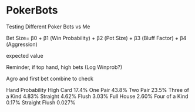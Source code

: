 # PokerBots
Testing Different Poker Bots vs Me

Bet Size= β0 + β1 (Win Probability) + β2 (Pot Size) + β3 (Bluff Factor) + β4 (Aggression)

expected value

Reminder, if top hand, high bets (Log Winprob?)

Agro and first bet combine to check

Hand	Probability
High Card	17.4%
One Pair	43.8%
Two Pair	23.5%
Three of a Kind	4.83%
Straight	4.62%
Flush	3.03%
Full House	2.60%
Four of a Kind	0.17%
Straight Flush	0.027%